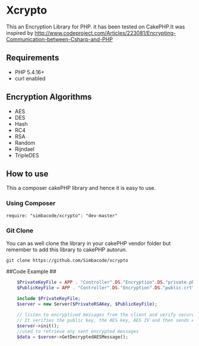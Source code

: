 Xcrypto
========================

This an Encryption Library for PHP. it has been tested on CakePHP.It was inspired by 
http://www.codeproject.com/Articles/223081/Encrypting-Communication-between-Csharp-and-PHP

## Requirements ##
* PHP 5.4.16+
* curl enabled


## Encryption Algorithms ##
* AES
* DES
* Hash
* RC4
* RSA
* Random
* Rijndael
* TripleDES 


## How to use ##
This a composer cakePHP library and hence it is easy to use.

### Using Composer ###

```
require: "simbacode/xcrypto": "dev-master"
```
### Git Clone ###
You can as well clone the library in your cakePHP vendor folder but remember to add this library to cakePHP autorun.
```
git clone https://github.com/Simbacode/xcrypto
```

##Code Example ##
```php
    $PrivateKeyFile = APP . "Controller".DS."Encryption".DS."private.php";
    $PublicKeyFile = APP . "Controller".DS."Encryption".DS."public.crt";

    include $PrivateKeyFile;
    $server = new Server($PrivateRSAKey, $PublicKeyFile);
    
    // listen to encryptived messages from the client and verify secure connections from the client.
    // It verifies the public key, the AES key, AES IV and then sends AES OK to affirm this
    $server->init();
    //used to retrieve any sent encrypted messages
    $data = $server->GetDecryptedAESMessage();
```
